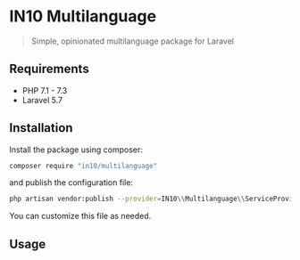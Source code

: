 # IN10 Multilanguage
> Simple, opinionated multilanguage package for Laravel

## Requirements
* PHP 7.1 - 7.3
* Laravel 5.7

## Installation
Install the package using composer:
```bash
composer require "in10/multilanguage"
```
and publish the configuration file:
```bash
php artisan vendor:publish --provider=IN10\\Multilanguage\\ServiceProvider
```
You can customize this file as needed.

## Usage

